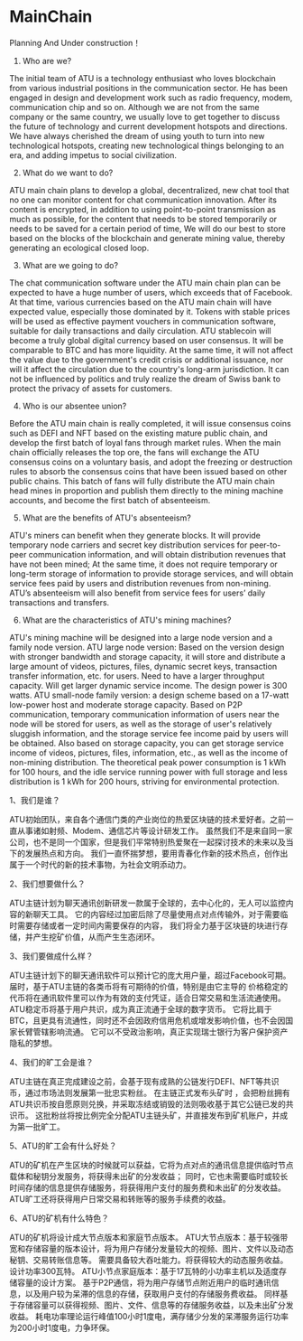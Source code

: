 # MainChain

Planning And Under construction！

1. Who are we?

The initial team of ATU is a technology enthusiast who loves blockchain from various industrial positions in the communication sector. He has been engaged in design and development work such as radio frequency, modem, communication chip and so on.
Although we are not from the same company or the same country, we usually love to get together to discuss the future of technology and current development hotspots and directions.
We have always cherished the dream of using youth to turn into new technological hotspots, creating new technological things belonging to an era, and adding impetus to social civilization.

2. What do we want to do?

ATU main chain plans to develop a global, decentralized, new chat tool that no one can monitor content for chat communication innovation.
After its content is encrypted, in addition to using point-to-point transmission as much as possible, for the content that needs to be stored temporarily or needs to be saved for a certain period of time,
We will do our best to store based on the blocks of the blockchain and generate mining value, thereby generating an ecological closed loop.

3. What are we going to do?

The chat communication software under the ATU main chain plan can be expected to have a huge number of users, which exceeds that of Facebook.
At that time, various currencies based on the ATU main chain will have expected value, especially those dominated by it.
Tokens with stable prices will be used as effective payment vouchers in communication software, suitable for daily transactions and daily circulation.
ATU stablecoin will become a truly global digital currency based on user consensus.
It will be comparable to BTC and has more liquidity. At the same time, it will not affect the value due to the government's credit crisis or additional issuance, nor will it affect the circulation due to the country's long-arm jurisdiction.
It can not be influenced by politics and truly realize the dream of Swiss bank to protect the privacy of assets for customers.

4. Who is our absentee union?

Before the ATU main chain is really completed, it will issue consensus coins such as DEFI and NFT based on the existing mature public chain, and develop the first batch of loyal fans through market rules.
When the main chain officially releases the top ore, the fans will exchange the ATU consensus coins on a voluntary basis, and adopt the freezing or destruction rules to absorb the consensus coins that have been issued based on other public chains.
This batch of fans will fully distribute the ATU main chain head mines in proportion and publish them directly to the mining machine accounts, and become the first batch of absenteeism.

5. What are the benefits of ATU's absenteeism?

ATU's miners can benefit when they generate blocks. It will provide temporary node carriers and secret key distribution services for peer-to-peer communication information, and will obtain distribution revenues that have not been mined;
At the same time, it does not require temporary or long-term storage of information to provide storage services, and will obtain service fees paid by users and distribution revenues from non-mining.
ATU’s absenteeism will also benefit from service fees for users’ daily transactions and transfers.

6. What are the characteristics of ATU's mining machines?

ATU's mining machine will be designed into a large node version and a family node version.
ATU large node version: Based on the version design with stronger bandwidth and storage capacity, it will store and distribute a large amount of videos, pictures, files, dynamic secret keys, transaction transfer information, etc. for users.
Need to have a larger throughput capacity. Will get larger dynamic service income. The design power is 300 watts.
ATU small-node family version: a design scheme based on a 17-watt low-power host and moderate storage capacity.
Based on P2P communication, temporary communication information of users near the node will be stored for users, as well as the storage of user's relatively sluggish information, and the storage service fee income paid by users will be obtained.
Also based on storage capacity, you can get storage service income of videos, pictures, files, information, etc., as well as the income of non-mining distribution.
The theoretical peak power consumption is 1 kWh for 100 hours, and the idle service running power with full storage and less distribution is 1 kWh for 200 hours, striving for environmental protection.


1、我们是谁？

ATU初始团队，来自各个通信门类的产业岗位的热爱区块链的技术爱好者。之前一直从事诸如射频、Modem、通信芯片等设计研发工作。
虽然我们不是来自同一家公司，也不是同一个国家，但是我们平常特别热爱聚在一起探讨技术的未来以及当下的发展热点和方向。
我们一直怀揣梦想，要用青春化作新的技术热点，创作出属于一个时代的新的技术事物，为社会文明添动力。

2、我们想要做什么？

ATU主链计划为聊天通讯创新研发一款属于全球的，去中心化的，无人可以监控内容的新聊天工具。
它的内容经过加密后除了尽量使用点对点传输外，对于需要临时需要存储或者一定时间内需要保存的内容，
我们将全力基于区块链的块进行存储，并产生挖矿价值，从而产生生态闭环。

3、我们要做成什么样？

ATU主链计划下的聊天通讯软件可以预计它的庞大用户量，超过Facebook可期。
届时，基于ATU主链的各类币将有可期待的价值，特别是由它主导的
价格稳定的代币将在通讯软件里可以作为有效的支付凭证，适合日常交易和生活流通使用。
ATU稳定币将基于用户共识，成为真正流通于全球的数字货币。
它将比肩于BTC，且更具有流通性，同时还不会因政府信用危机或增发影响价值，也不会因国家长臂管辖影响流通。
它可以不受政治影响，真正实现瑞士银行为客户保护资产隐私的梦想。

4、我们的旷工会是谁？

ATU主链在真正完成建设之前，会基于现有成熟的公链发行DEFI、NFT等共识币，通过市场法则发展第一批忠实粉丝。
在主链正式发布头矿时 ，会把粉丝拥有ATU共识币按自愿原则兑换，并采取冻结或销毁的法则吸收基于其它公链已发的共识币。
这批粉丝将按比例完全分配ATU主链头矿，并直接发布到矿机账户，并成为第一批旷工。

5、ATU的旷工会有什么好处？

ATU的矿机在产生区块的时候就可以获益，它将为点对点的通讯信息提供临时节点载体和秘钥分发服务，将获得未出矿的分发收益；
同时，它也未需要临时或较长时间存储的信息提供存储服务，将获得用户支付的服务费和未出矿的分发收益。
ATU旷工还将获得用户日常交易和转账等的服务手续费的收益。

6、ATU的矿机有什么特色？

ATU的矿机将设计成大节点版本和家庭节点版本。
ATU大节点版本：基于较强带宽和存储容量的版本设计，将为用户存储分发量较大的视频、图片、文件以及动态秘钥、交易转账信息等。
需要具备较大吞吐能力。将获得较大的动态服务收益。设计功率300瓦特。
ATU小节点家庭版本：基于17瓦特的小功率主机以及适度存储容量的设计方案。
基于P2P通信，将为用户存储节点附近用户的临时通讯信息，以及用户较为呆滞的信息的存储，获取用户支付的存储服务费收益。
同样基于存储容量可以获得视频、图片、文件、信息等的存储服务收益，以及未出矿分发收益。
耗电功率理论运行峰值100小时1度电，满存储少分发的呆滞服务运行功率为200小时1度电，力争环保。

